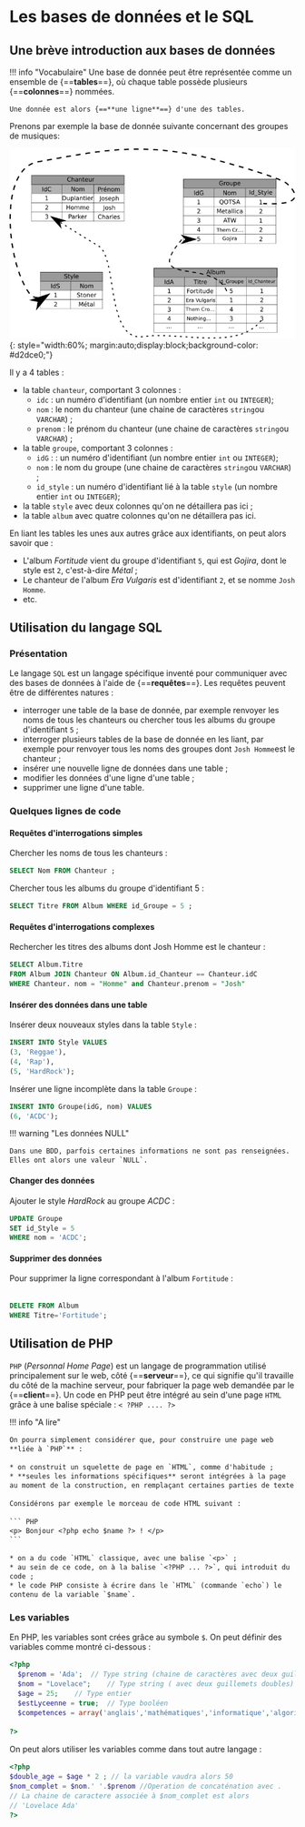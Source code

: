 # Les bases de données et le SQL

## Une brève introduction aux bases de données

!!! info "Vocabulaire"
    Une base de donnée peut être représentée comme un ensemble de {==**tables**==}, où chaque table possède plusieurs {==**colonnes**==} nommées.

    Une donnée est alors {==**une ligne**==} d'une des tables.

Prenons par exemple la base de donnée suivante concernant des groupes de musiques:

![Exemple BDD](../../NSI/Terminale/C04/modeleRelationnel1.png){: style="width:60%; margin:auto;display:block;background-color: #d2dce0;"}

Il y a 4 tables :

* la table `chanteur`, comportant 3 colonnes :
    * `idc` : un numéro d'identifiant (un nombre entier `int` ou `INTEGER`);
    * `nom` : le nom du chanteur (une chaine de caractères `string`ou `VARCHAR`) ;
    * `prenom` : le prénom du chanteur (une chaine de caractères `string`ou `VARCHAR`) ;
* la table `groupe`, comportant 3 colonnes :
    * `idG` : : un numéro d'identifiant (un nombre entier `int` ou `INTEGER`);
    * `nom` : le nom du groupe (une chaine de caractères `string`ou `VARCHAR`) ;
    * `id_style` : un numéro d'identifiant lié à la table `style` (un nombre entier `int` ou `INTEGER`);
* la table `style` avec deux colonnes qu'on ne détaillera pas ici ;
* la table `album` avec quatre colonnes qu'on ne détaillera pas ici.

En liant les tables les unes aux autres grâce aux identifiants, on peut alors savoir que :

* L'album *Fortitude* vient du groupe d'identifiant `5`, qui est *Gojira*, dont le style est `2`, c'est-à-dire *Métal* ;
* Le chanteur de l'album *Era Vulgaris* est d'identifiant `2`, et se nomme `Josh Homme`.
* etc.

## Utilisation du langage SQL

### Présentation

Le langage `SQL` est un langage spécifique inventé pour communiquer avec des bases de données à l'aide de {==**requêtes**==}. Les requêtes peuvent être de différentes natures :

* interroger une table de la base de donnée, par exemple renvoyer les noms de tous les chanteurs ou chercher tous les albums du groupe d'identifiant `5` ;
* interroger plusieurs tables de la base de donnée en les liant, par exemple pour renvoyer tous les noms des groupes dont `Josh Homme`est le chanteur ;
* insérer une nouvelle ligne de données dans une table ;
* modifier les données d'une ligne d'une table ;
* supprimer une ligne d'une table.

### Quelques lignes de code

#### Requêtes d'interrogations simples

Chercher les noms de tous les chanteurs :

```` SQL
SELECT Nom FROM Chanteur ;
````
Chercher tous les albums du groupe d'identifiant 5 :

``` SQL
SELECT Titre FROM Album WHERE id_Groupe = 5 ;
```

#### Requêtes d'interrogations complexes

Rechercher les titres des albums dont Josh Homme est le chanteur :

``` SQL
SELECT Album.Titre 
FROM Album JOIN Chanteur ON Album.id_Chanteur == Chanteur.idC
WHERE Chanteur. nom = "Homme" and Chanteur.prenom = "Josh"
```
#### Insérer des données dans une table

Insérer deux nouveaux styles dans la table `Style` :

``` SQL
INSERT INTO Style VALUES 
(3, 'Reggae'),
(4, 'Rap'),
(5, 'HardRock');
```

Insérer une ligne incomplète dans la table `Groupe` :

``` SQL
INSERT INTO Groupe(idG, nom) VALUES
(6, 'ACDC');
``` 

!!! warning "Les données NULL"

    Dans une BDD, parfois certaines informations ne sont pas renseignées. Elles ont alors une valeur `NULL`.

#### Changer des données

Ajouter le style *HardRock* au groupe *ACDC* :

``` SQL
UPDATE Groupe
SET id_Style = 5
WHERE nom = 'ACDC';
```

#### Supprimer des données

Pour supprimer la ligne correspondant à l'album `Fortitude` :

``` SQL

DELETE FROM Album
WHERE Titre='Fortitude';
```
## Utilisation de PHP

`PHP` (*Personnal Home Page*) est un langage de programmation utilisé principalement sur le web, côté {==**serveur**==}, ce qui signifie qu'il travaille du côté de la machine serveur, pour fabriquer la page web demandée par le {==**client**==}. Un code en PHP peut être intégré au sein d'une page `HTML` grâce à une balise spéciale : `< ?PHP .... ?>`

!!! info "A lire"

    On pourra simplement considérer que, pour construire une page web **liée à `PHP`** :

    * on construit un squelette de page en `HTML`, comme d'habitude ;
    * **seules les informations spécifiques** seront intégrées à la page au moment de la construction, en remplaçant certaines parties de texte

    Considérons par exemple le morceau de code HTML suivant :

    ``` PHP
    <p> Bonjour <?php echo $name ?> ! </p>
    ```

    * on a du code `HTML` classique, avec une balise `<p>` ;
    * au sein de ce code, on à la balise `<?PHP ... ?>`, qui introduit du code ;
    * le code PHP consiste à écrire dans le `HTML` (commande `echo`) le contenu de la variable `$name`.

### Les variables

En PHP, les variables sont crées grâce au symbole `$`. On peut définir des variables comme montré ci-dessous :

```PHP 
<?php
  $prenom = 'Ada';  // Type string (chaine de caractères avec deux guillemets simples)
  $nom = "Lovelace";    // Type string ( avec deux guillemets doubles)
  $age = 25;    // Type entier
  $estLyceenne = true;  // Type booléen
  $competences = array('anglais','mathématiques','informatique','algorithmique'); // Type tableau
  
?>
```

On peut alors utiliser les variables comme dans tout autre langage :

``` PHP
<?php
$double_age = $age * 2 ; // la variable vaudra alors 50
$nom_complet = $nom.' '.$prenom //Operation de concaténation avec .
// La chaine de caractere associée à $nom_complet est alors 
// 'Lovelace Ada'
?>
```

